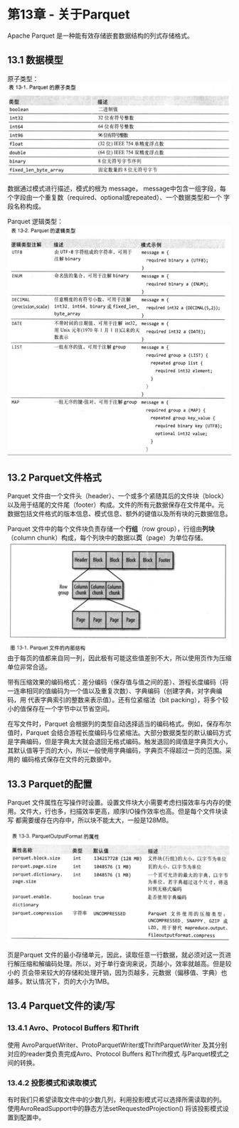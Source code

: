 # 第13章 - 关于Parquet

Apache Parquet 是一种能有效存储嵌套数据结构的列式存储格式。

## 13.1 数据模型

原子类型：
![Parquet atomic type](../../image/bigData/Hadoop权威指南/Parquet-atomic-type.png)

数据通过模式进行描述，模式的根为 message， message中包含一组字段，每个字段由一个重复数（required、optional或repeated）、一个数据类型和一个
字段名称构成。

Parquet 逻辑类型：
![Parquet logic type](../../image/bigData/Hadoop权威指南/Parquet-logic-type.png)

## 13.2 Parquet文件格式

Parquet 文件由一个文件头（header）、一个或多个紧随其后的文件块（block）以及用于结尾的文件尾（footer）构成。文件的所有元数据保存在文件尾中。元
数据包括文件格式的版本信息、模式信息、额外的键值以及所有块的元数据信息。

Parquet 文件中的每个文件块负责存储一个**行组**（row group），行组由**列块**（column chunk）构成，每个列块中的数据以**页**（page）为单位存储。
![Parquet internal structure](../../image/bigData/Hadoop权威指南/Parquet-internal-structure.png)
由于每页的值都来自同一列，因此极有可能这些值差别不大，所以使用页作为压缩单位非常合适。

带有压缩效果的编码格式：差分编码（保存值与值之间的差）、游程长度编码（将一连串相同的值编码为一个值以及重复次数）、字典编码（创建字典，对字典编码，用
代表字典索引的整数来表示值）。还有位紧缩法（bit packing），将多个较小的值保存在一个字节中以节省空间。

在写文件时，Parquet 会根据列的类型自动选择适当的编码格式。例如，保存布尔值时，Parquet 会结合游程长度编码与位紧缩法。大部分数据类型的默认编码方式
是字典编码，但是字典太大就会退回无格式编码。触发退回的阈值是字典页大小，其默认值等于页的大小，所以一般使用字典编码，字典页不得超过一页的范围。采用的
编码格式保存在文件的元数据中。

## 13.3 Parquet的配置

Parquet 文件属性在写操作时设置。设置文件块大小需要考虑扫描效率与内存的使用。文件大，行也多，扫描效率更高，顺序I/O操作效率也高。但是每个文件块读写
都需要缓存在内存中，所以块不能太大，一般是128MB。

![ParquetOutputFormat property](../../image/bigData/Hadoop权威指南/ParquetOutputFormat-property.png)

页是Parquet 文件的最小存储单元，因此，读取任意一行数据，就必须对这一页进行解压缩和解编码处理。所以，对于单行查询来说，页越小，效率就越高。但是较小的
页会带来较大的存储和处理开销，因为页越多，元数据（偏移值、字典）也越多。默认情况下，页的大小为1MB。

## 13.4 Parquet文件的读/写

### 13.4.1 Avro、Protocol Buffers 和Thrift

使用 AvroParquetWriter、ProtoParquetWriter或ThriftParquetWriter 及其分别对应的reader类负责完成Avro、Protocol Buffers 和Thrift模式
与Parquet模式之间的转换。

### 13.4.2 投影模式和读取模式

有时我们只希望读取文件中的少数几列，利用投影模式可以选择所需读取的列。
使用AvroReadSupport中的静态方法setRequestedProjection() 将该投影模式设置到配置中。